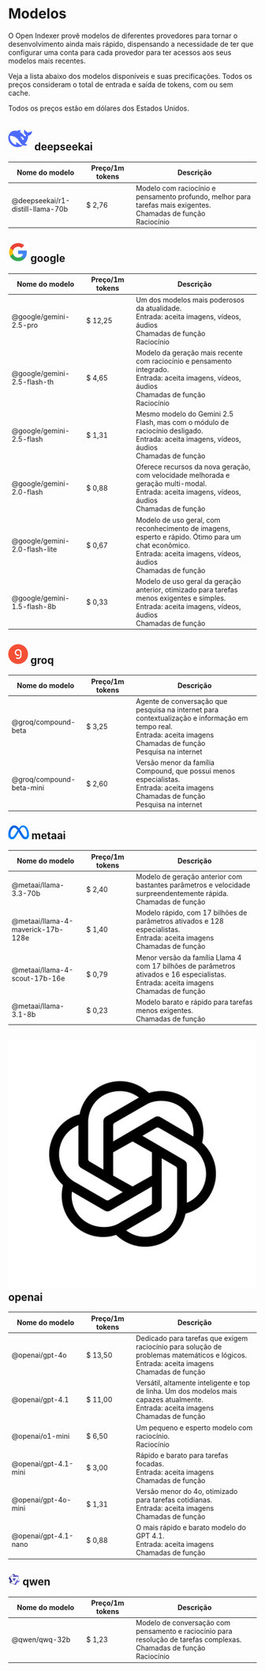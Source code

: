 # Modelos

O Open Indexer provê modelos de diferentes provedores para tornar o desenvolvimento ainda mais rápido, dispensando a necessidade de ter que configurar uma conta para cada provedor para ter acessos aos seus modelos mais recentes.

Veja a lista abaixo dos modelos disponíveis e suas precificações. Todos os preços consideram o total de entrada e saída de tokens, com ou sem cache.

Todos os preços estão em dólares dos Estados Unidos.

## <img src="/assets/icon/deepseekai.svg" class="inline-icon"> deepseekai

<table>
    <thead>
        <colgroup>
            <col style="width: 30%" />
            <col style="width: 20%" />
            <col style="width: 50%" />
        </colgroup>
        <tr>
            <th>Nome do modelo</th>
            <th>Preço/1m tokens</th>
            <th>Descrição</th>
        </tr>
    </thead>
    <tbody>
<tr>
    <td>
        @deepseekai/r1-distill-llama-70b
    </td>
    <td>
        $ 2,76
    </td>
    <td>
        Modelo com raciocínio e pensamento profundo, melhor para tarefas mais exigentes.
        <div class="model-capabilities">
<div>
    <i class="ri-instance-line"></i>
    Chamadas de função
</div>
<div>
    <i class="ri-lightbulb-line"></i>
    Raciocínio
</div>
        </div>
    </td>
</tr>
    </tbody>
</table>

## <img src="/assets/icon/google.svg" class="inline-icon"> google

<table>
    <thead>
        <colgroup>
            <col style="width: 30%" />
            <col style="width: 20%" />
            <col style="width: 50%" />
        </colgroup>
        <tr>
            <th>Nome do modelo</th>
            <th>Preço/1m tokens</th>
            <th>Descrição</th>
        </tr>
    </thead>
    <tbody>
<tr>
    <td>
        @google/gemini-2.5-pro
    </td>
    <td>
        $ 12,25
    </td>
    <td>
        Um dos modelos mais poderosos da atualidade.
        <div class="model-capabilities">
<div>
    <i class="ri-image-circle-line"></i>
    Entrada: aceita imagens, vídeos, áudios
</div>
<div>
    <i class="ri-instance-line"></i>
    Chamadas de função
</div>
<div>
    <i class="ri-lightbulb-line"></i>
    Raciocínio
</div>
        </div>
    </td>
</tr>
<tr>
    <td>
        @google/gemini-2.5-flash-th
    </td>
    <td>
        $ 4,65
    </td>
    <td>
        Modelo da geração mais recente com raciocínio e pensamento integrado.
        <div class="model-capabilities">
<div>
    <i class="ri-image-circle-line"></i>
    Entrada: aceita imagens, vídeos, áudios
</div>
<div>
    <i class="ri-instance-line"></i>
    Chamadas de função
</div>
<div>
    <i class="ri-lightbulb-line"></i>
    Raciocínio
</div>
        </div>
    </td>
</tr>
<tr>
    <td>
        @google/gemini-2.5-flash
    </td>
    <td>
        $ 1,31
    </td>
    <td>
        Mesmo modelo do Gemini 2.5 Flash, mas com o módulo de raciocínio desligado.
        <div class="model-capabilities">
<div>
    <i class="ri-image-circle-line"></i>
    Entrada: aceita imagens, vídeos, áudios
</div>
<div>
    <i class="ri-instance-line"></i>
    Chamadas de função
</div>
        </div>
    </td>
</tr>
<tr>
    <td>
        @google/gemini-2.0-flash
    </td>
    <td>
        $ 0,88
    </td>
    <td>
        Oferece recursos da nova geração, com velocidade melhorada e geração multi-modal.
        <div class="model-capabilities">
<div>
    <i class="ri-image-circle-line"></i>
    Entrada: aceita imagens, vídeos, áudios
</div>
<div>
    <i class="ri-instance-line"></i>
    Chamadas de função
</div>
        </div>
    </td>
</tr>
<tr>
    <td>
        @google/gemini-2.0-flash-lite
    </td>
    <td>
        $ 0,67
    </td>
    <td>
        Modelo de uso geral, com reconhecimento de imagens, esperto e rápido. Ótimo para um chat econômico.
        <div class="model-capabilities">
<div>
    <i class="ri-image-circle-line"></i>
    Entrada: aceita imagens, vídeos, áudios
</div>
<div>
    <i class="ri-instance-line"></i>
    Chamadas de função
</div>
        </div>
    </td>
</tr>
<tr>
    <td>
        @google/gemini-1.5-flash-8b
    </td>
    <td>
        $ 0,33
    </td>
    <td>
        Modelo de uso geral da geração anterior, otimizado para tarefas menos exigentes e simples.
        <div class="model-capabilities">
<div>
    <i class="ri-image-circle-line"></i>
    Entrada: aceita imagens, vídeos, áudios
</div>
<div>
    <i class="ri-instance-line"></i>
    Chamadas de função
</div>
        </div>
    </td>
</tr>
    </tbody>
</table>

## <img src="/assets/icon/groq.svg" class="inline-icon"> groq

<table>
    <thead>
        <colgroup>
            <col style="width: 30%" />
            <col style="width: 20%" />
            <col style="width: 50%" />
        </colgroup>
        <tr>
            <th>Nome do modelo</th>
            <th>Preço/1m tokens</th>
            <th>Descrição</th>
        </tr>
    </thead>
    <tbody>
<tr>
    <td>
        @groq/compound-beta
    </td>
    <td>
        $ 3,25
    </td>
    <td>
        Agente de conversação que pesquisa na internet para contextualização e informação em tempo real.
        <div class="model-capabilities">
<div>
    <i class="ri-image-circle-line"></i>
    Entrada: aceita imagens
</div>
<div>
    <i class="ri-instance-line"></i>
    Chamadas de função
</div>
<div>
    <i class="ri-global-line"></i>
    Pesquisa na internet
</div>
        </div>
    </td>
</tr>
<tr>
    <td>
        @groq/compound-beta-mini
    </td>
    <td>
        $ 2,60
    </td>
    <td>
        Versão menor da família Compound, que possui menos especialistas.
        <div class="model-capabilities">
<div>
    <i class="ri-image-circle-line"></i>
    Entrada: aceita imagens
</div>
<div>
    <i class="ri-instance-line"></i>
    Chamadas de função
</div>
<div>
    <i class="ri-global-line"></i>
    Pesquisa na internet
</div>
        </div>
    </td>
</tr>
    </tbody>
</table>

## <img src="/assets/icon/metaai.svg" class="inline-icon"> metaai

<table>
    <thead>
        <colgroup>
            <col style="width: 30%" />
            <col style="width: 20%" />
            <col style="width: 50%" />
        </colgroup>
        <tr>
            <th>Nome do modelo</th>
            <th>Preço/1m tokens</th>
            <th>Descrição</th>
        </tr>
    </thead>
    <tbody>
<tr>
    <td>
        @metaai/llama-3.3-70b
    </td>
    <td>
        $ 2,40
    </td>
    <td>
        Modelo de geração anterior com bastantes parâmetros e velocidade surpreendentemente rápida.
        <div class="model-capabilities">
<div>
    <i class="ri-instance-line"></i>
    Chamadas de função
</div>
        </div>
    </td>
</tr>
<tr>
    <td>
        @metaai/llama-4-maverick-17b-128e
    </td>
    <td>
        $ 1,40
    </td>
    <td>
        Modelo rápido, com 17 bilhões de parâmetros ativados e 128 especialistas.
        <div class="model-capabilities">
<div>
    <i class="ri-image-circle-line"></i>
    Entrada: aceita imagens
</div>
<div>
    <i class="ri-instance-line"></i>
    Chamadas de função
</div>
        </div>
    </td>
</tr>
<tr>
    <td>
        @metaai/llama-4-scout-17b-16e
    </td>
    <td>
        $ 0,79
    </td>
    <td>
        Menor versão da família Llama 4 com 17 bilhões de parâmetros ativados e 16 especialistas.
        <div class="model-capabilities">
<div>
    <i class="ri-image-circle-line"></i>
    Entrada: aceita imagens
</div>
<div>
    <i class="ri-instance-line"></i>
    Chamadas de função
</div>
        </div>
    </td>
</tr>
<tr>
    <td>
        @metaai/llama-3.1-8b
    </td>
    <td>
        $ 0,23
    </td>
    <td>
        Modelo barato e rápido para tarefas menos exigentes.
        <div class="model-capabilities">
<div>
    <i class="ri-instance-line"></i>
    Chamadas de função
</div>
        </div>
    </td>
</tr>
    </tbody>
</table>

## <img src="/assets/icon/openai.svg" class="inline-icon"> openai

<table>
    <thead>
        <colgroup>
            <col style="width: 30%" />
            <col style="width: 20%" />
            <col style="width: 50%" />
        </colgroup>
        <tr>
            <th>Nome do modelo</th>
            <th>Preço/1m tokens</th>
            <th>Descrição</th>
        </tr>
    </thead>
    <tbody>
<tr>
    <td>
        @openai/gpt-4o
    </td>
    <td>
        $ 13,50
    </td>
    <td>
        Dedicado para tarefas que exigem raciocínio para solução de problemas matemáticos e lógicos.
        <div class="model-capabilities">
<div>
    <i class="ri-image-circle-line"></i>
    Entrada: aceita imagens
</div>
<div>
    <i class="ri-instance-line"></i>
    Chamadas de função
</div>
        </div>
    </td>
</tr>
<tr>
    <td>
        @openai/gpt-4.1
    </td>
    <td>
        $ 11,00
    </td>
    <td>
        Versátil, altamente inteligente e top de linha. Um dos modelos mais capazes atualmente.
        <div class="model-capabilities">
<div>
    <i class="ri-image-circle-line"></i>
    Entrada: aceita imagens
</div>
<div>
    <i class="ri-instance-line"></i>
    Chamadas de função
</div>
        </div>
    </td>
</tr>
<tr>
    <td>
        @openai/o1-mini
    </td>
    <td>
        $ 6,50
    </td>
    <td>
        Um pequeno e esperto modelo com raciocínio.
        <div class="model-capabilities">
<div>
    <i class="ri-lightbulb-line"></i>
    Raciocínio
</div>
        </div>
    </td>
</tr>
<tr>
    <td>
        @openai/gpt-4.1-mini
    </td>
    <td>
        $ 3,00
    </td>
    <td>
        Rápido e barato para tarefas focadas.
        <div class="model-capabilities">
<div>
    <i class="ri-image-circle-line"></i>
    Entrada: aceita imagens
</div>
<div>
    <i class="ri-instance-line"></i>
    Chamadas de função
</div>
        </div>
    </td>
</tr>
<tr>
    <td>
        @openai/gpt-4o-mini
    </td>
    <td>
        $ 1,31
    </td>
    <td>
        Versão menor do 4o, otimizado para tarefas cotidianas.
        <div class="model-capabilities">
<div>
    <i class="ri-image-circle-line"></i>
    Entrada: aceita imagens
</div>
<div>
    <i class="ri-instance-line"></i>
    Chamadas de função
</div>
        </div>
    </td>
</tr>
<tr>
    <td>
        @openai/gpt-4.1-nano
    </td>
    <td>
        $ 0,88
    </td>
    <td>
        O mais rápido e barato modelo do GPT 4.1.
        <div class="model-capabilities">
<div>
    <i class="ri-image-circle-line"></i>
    Entrada: aceita imagens
</div>
<div>
    <i class="ri-instance-line"></i>
    Chamadas de função
</div>
        </div>
    </td>
</tr>
    </tbody>
</table>

## <img src="/assets/icon/qwen.svg" class="inline-icon"> qwen

<table>
    <thead>
        <colgroup>
            <col style="width: 30%" />
            <col style="width: 20%" />
            <col style="width: 50%" />
        </colgroup>
        <tr>
            <th>Nome do modelo</th>
            <th>Preço/1m tokens</th>
            <th>Descrição</th>
        </tr>
    </thead>
    <tbody>
<tr>
    <td>
        @qwen/qwq-32b
    </td>
    <td>
        $ 1,23
    </td>
    <td>
        Modelo de conversação com pensamento e raciocínio para resolução de tarefas complexas.
        <div class="model-capabilities">
<div>
    <i class="ri-instance-line"></i>
    Chamadas de função
</div>
<div>
    <i class="ri-lightbulb-line"></i>
    Raciocínio
</div>
        </div>
    </td>
</tr>
    </tbody>
</table>

